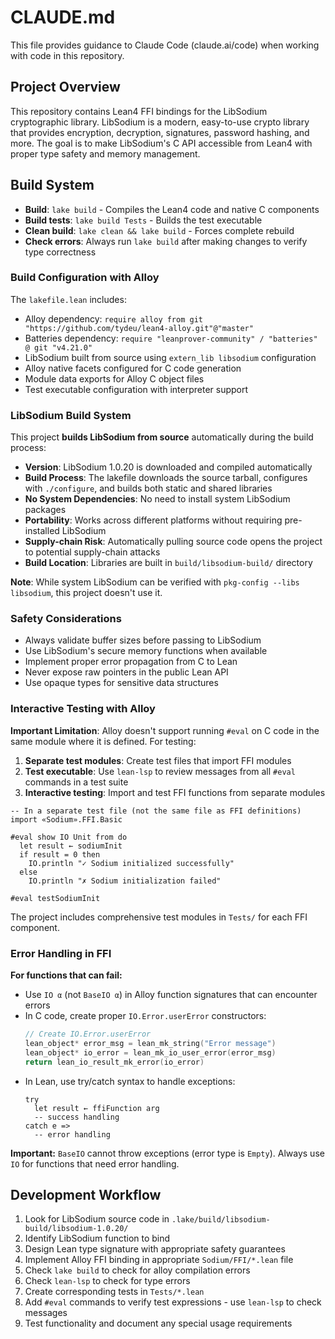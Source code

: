 # CLAUDE.md

This file provides guidance to Claude Code (claude.ai/code) when working with code in this repository.

## Project Overview

This repository contains Lean4 FFI bindings for the LibSodium cryptographic library. LibSodium is a modern, easy-to-use crypto library that provides encryption, decryption, signatures, password hashing, and more. The goal is to make LibSodium's C API accessible from Lean4 with proper type safety and memory management.

## Build System

- **Build**: `lake build` - Compiles the Lean4 code and native C components
- **Build tests**: `lake build Tests` - Builds the test executable
- **Clean build**: `lake clean && lake build` - Forces complete rebuild
- **Check errors**: Always run `lake build` after making changes to verify type correctness

### Build Configuration with Alloy

The `lakefile.lean` includes:
- Alloy dependency: `require alloy from git "https://github.com/tydeu/lean4-alloy.git"@"master"`
- Batteries dependency: `require "leanprover-community" / "batteries" @ git "v4.21.0"`
- LibSodium built from source using `extern_lib libsodium` configuration
- Alloy native facets configured for C code generation
- Module data exports for Alloy C object files
- Test executable configuration with interpreter support

### LibSodium Build System

This project **builds LibSodium from source** automatically during the build process:
- **Version**: LibSodium 1.0.20 is downloaded and compiled automatically
- **Build Process**: The lakefile downloads the source tarball, configures with `./configure`, and builds both static and shared libraries
- **No System Dependencies**: No need to install system LibSodium packages
- **Portability**: Works across different platforms without requiring pre-installed LibSodium
- **Supply-chain Risk**: Automatically pulling source code opens the project to potential supply-chain attacks
- **Build Location**: Libraries are built in `build/libsodium-build/` directory

**Note**: While system LibSodium can be verified with `pkg-config --libs libsodium`, this project doesn't use it.

### Safety Considerations

- Always validate buffer sizes before passing to LibSodium
- Use LibSodium's secure memory functions when available
- Implement proper error propagation from C to Lean
- Never expose raw pointers in the public Lean API
- Use opaque types for sensitive data structures

### Interactive Testing with Alloy

**Important Limitation**: Alloy doesn't support running `#eval` on C code in the same module where it is defined. For testing:

1. **Separate test modules**: Create test files that import FFI modules
2. **Test executable**: Use `lean-lsp` to review messages from all `#eval` commands in a test suite
3. **Interactive testing**: Import and test FFI functions from separate modules

```lean
-- In a separate test file (not the same file as FFI definitions)
import «Sodium».FFI.Basic

#eval show IO Unit from do
  let result ← sodiumInit
  if result = 0 then
    IO.println "✓ Sodium initialized successfully"
  else
    IO.println "✗ Sodium initialization failed"

#eval testSodiumInit
```

The project includes comprehensive test modules in `Tests/` for each FFI component.

### Error Handling in FFI

**For functions that can fail:**
- Use `IO α` (not `BaseIO α`) in Alloy function signatures that can encounter errors
- In C code, create proper `IO.Error.userError` constructors:
  ```c
  // Create IO.Error.userError
  lean_object* error_msg = lean_mk_string("Error message")
  lean_object* io_error = lean_mk_io_user_error(error_msg)
  return lean_io_result_mk_error(io_error)
  ```
- In Lean, use try/catch syntax to handle exceptions:
  ```lean
  try
    let result ← ffiFunction arg
    -- success handling
  catch e =>
    -- error handling
  ```

**Important:** `BaseIO` cannot throw exceptions (error type is `Empty`). Always use `IO` for functions that need error handling.

## Development Workflow

1. Look for LibSodium source code in `.lake/build/libsodium-build/libsodium-1.0.20/`
1. Identify LibSodium function to bind
2. Design Lean type signature with appropriate safety guarantees
3. Implement Alloy FFI binding in appropriate `Sodium/FFI/*.lean` file
5. Check `lake build` to check for alloy compilation errors
5. Check `lean-lsp` to check for type errors
6. Create corresponding tests in `Tests/*.lean`
8. Add `#eval` commands to verify test expressions - use `lean-lsp` to check messages
9. Test functionality and document any special usage requirements

